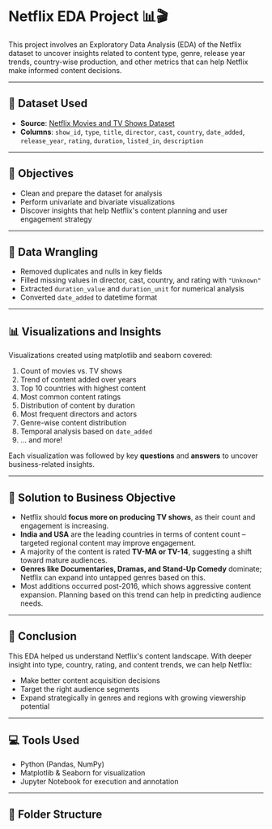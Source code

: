 # Netflix EDA Project 📊🎬

This project involves an Exploratory Data Analysis (EDA) of the Netflix dataset to uncover insights related to content type, genre, release year trends, country-wise production, and other metrics that can help Netflix make informed content decisions.

---

## 📁 Dataset Used

- **Source**: [Netflix Movies and TV Shows Dataset](https://www.kaggle.com/datasets/shivamb/netflix-shows)
- **Columns**: `show_id`, `type`, `title`, `director`, `cast`, `country`, `date_added`, `release_year`, `rating`, `duration`, `listed_in`, `description`

---

## 📌 Objectives

- Clean and prepare the dataset for analysis
- Perform univariate and bivariate visualizations
- Discover insights that help Netflix's content planning and user engagement strategy

---

## 🔧 Data Wrangling

- Removed duplicates and nulls in key fields
- Filled missing values in director, cast, country, and rating with `"Unknown"`
- Extracted `duration_value` and `duration_unit` for numerical analysis
- Converted `date_added` to datetime format

---

## 📊 Visualizations and Insights

Visualizations created using matplotlib and seaborn covered:

1. Count of movies vs. TV shows
2. Trend of content added over years
3. Top 10 countries with highest content
4. Most common content ratings
5. Distribution of content by duration
6. Most frequent directors and actors
7. Genre-wise content distribution
8. Temporal analysis based on `date_added`
9. ... and more!

Each visualization was followed by key **questions** and **answers** to uncover business-related insights.

---

## 🧠 Solution to Business Objective

- Netflix should **focus more on producing TV shows**, as their count and engagement is increasing.
- **India and USA** are the leading countries in terms of content count – targeted regional content may improve engagement.
- A majority of the content is rated **TV-MA or TV-14**, suggesting a shift toward mature audiences.
- **Genres like Documentaries, Dramas, and Stand-Up Comedy** dominate; Netflix can expand into untapped genres based on this.
- Most additions occurred post-2016, which shows aggressive content expansion. Planning based on this trend can help in predicting audience needs.

---

## 🏁 Conclusion

This EDA helped us understand Netflix's content landscape. With deeper insight into type, country, rating, and content trends, we can help Netflix:

- Make better content acquisition decisions
- Target the right audience segments
- Expand strategically in genres and regions with growing viewership potential

---

## 💻 Tools Used

- Python (Pandas, NumPy)
- Matplotlib & Seaborn for visualization
- Jupyter Notebook for execution and annotation

---

## 📂 Folder Structure

